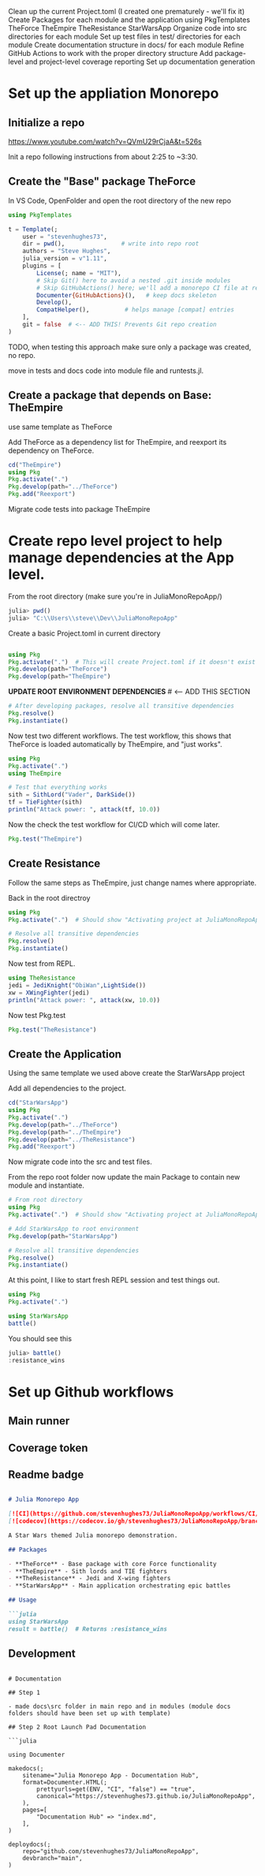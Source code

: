 
Clean up the current Project.toml (I created one prematurely - we'll fix it)
Create Packages for each module and the application using PkgTemplates
   TheForce
   TheEmpire
   TheResistance
   StarWarsApp
Organize code into src directories for each module
Set up test files in test/ directories for each module
Create documentation structure in docs/ for each module
Refine GitHub Actions to work with the proper directory structure
Add package-level and project-level coverage reporting
Set up documentation generation

# Set up the appliation Monorepo

## Initialize a repo

https://www.youtube.com/watch?v=QVmU29rCjaA&t=526s

Init a repo following instructions from about 2:25 to ~3:30. 

## Create the "Base" package TheForce 

In VS Code, OpenFolder and open the root directory of the new repo

```julia
using PkgTemplates

t = Template(;
    user = "stevenhughes73",
    dir = pwd(),                # write into repo root
    authors = "Steve Hughes",
    julia_version = v"1.11",
    plugins = [
        License(; name = "MIT"),
        # Skip Git() here to avoid a nested .git inside modules
        # Skip GitHubActions() here; we'll add a monorepo CI file at repo root
        Documenter{GitHubActions}(),   # keep docs skeleton
        Develop(),
        CompatHelper(),          # helps manage [compat] entries
    ],
    git = false  # <-- ADD THIS! Prevents Git repo creation
)
```

TODO, when testing this approach make sure only a package was created, no repo.

move in tests and docs code into module file and runtests.jl. 


## Create a package that depends on Base: TheEmpire

use same template as TheForce

Add TheForce as a dependency list for TheEmpire, and reexport its dependency on TheForce.

```julia
cd("TheEmpire")
using Pkg
Pkg.activate(".")
Pkg.develop(path="../TheForce")
Pkg.add("Reexport")
```
Migrate code tests into package TheEmpire

# Create repo level project to help manage dependencies at the App level. 

From the root directory (make sure you're in JuliaMonoRepoApp/)

```julia
julia> pwd()
julia> "C:\\Users\\steve\\Dev\\JuliaMonoRepoApp"
```
Create a basic Project.toml in current directory

```julia

using Pkg
Pkg.activate(".")  # This will create Project.toml if it doesn't exist
Pkg.develop(path="TheForce")
Pkg.develop(path="TheEmpire")
```

**UPDATE ROOT ENVIRONMENT DEPENDENCIES**  # <-- ADD THIS SECTION
```julia
# After developing packages, resolve all transitive dependencies
Pkg.resolve()
Pkg.instantiate()
```

Now test two different workflows.  The test workflow, this shows that TheForce is loaded automatically by TheEmpire, and "just works".  

```julia
using Pkg
Pkg.activate(".")
using TheEmpire

# Test that everything works
sith = SithLord("Vader", DarkSide())
tf = TieFighter(sith)
println("Attack power: ", attack(tf, 10.0))
```

Now the check the test workflow for CI/CD which will come later. 

```julia
Pkg.test("TheEmpire")  
```

## Create Resistance

Follow the same steps as TheEmpire, just change names where appropriate.  

Back in the root directroy

```julia
using Pkg
Pkg.activate(".")  # Should show "Activating project at JuliaMonoRepoApp"

# Resolve all transitive dependencies
Pkg.resolve()
Pkg.instantiate()
```

Now test from REPL. 

```julia
using TheResistance
jedi = JediKnight("ObiWan",LightSide())
xw = XWingFighter(jedi)
println("Attack power: ", attack(xw, 10.0))
```

Now test Pkg.test

``` julia
Pkg.test("TheResistance")
```

## Create the Application

Using the same template we used above create the StarWarsApp project

Add all dependencies to the project.

```julia
cd("StarWarsApp")
using Pkg
Pkg.activate(".")
Pkg.develop(path="../TheForce")
Pkg.develop(path="../TheEmpire")
Pkg.develop(path="../TheResistance")
Pkg.add("Reexport")
```

Now migrate code into the src and test files. 

From the repo root folder now update the main Package to contain new module and instantiate. 

```julia
# From root directory
using Pkg
Pkg.activate(".")  # Should show "Activating project at JuliaMonoRepoApp"

# Add StarWarsApp to root environment
Pkg.develop(path="StarWarsApp")

# Resolve all transitive dependencies
Pkg.resolve()
Pkg.instantiate()
```

At this point, I like to start fresh REPL session and test things out. 

``` julia
using Pkg
Pkg.activate(".") 

using StarWarsApp
battle()

```
You should see this

```julia
julia> battle()
:resistance_wins
```

# Set up Github workflows

## Main runner

## Coverage token

## Readme badge

```markdown

# Julia Monorepo App

[![CI](https://github.com/stevenhughes73/JuliaMonoRepoApp/workflows/CI/badge.svg)](https://github.com/stevenhughes73/JuliaMonoRepoApp/actions)
[![codecov](https://codecov.io/gh/stevenhughes73/JuliaMonoRepoApp/branch/main/graph/badge.svg)](https://codecov.io/gh/stevenhughes73/JuliaMonoRepoApp)

A Star Wars themed Julia monorepo demonstration.

## Packages

- **TheForce** - Base package with core Force functionality
- **TheEmpire** - Sith lords and TIE fighters  
- **TheResistance** - Jedi and X-wing fighters
- **StarWarsApp** - Main application orchestrating epic battles

## Usage

```julia
using StarWarsApp
result = battle()  # Returns :resistance_wins
```

## Development
```

# Documentation

## Step 1

- made docs\src folder in main repo and in modules (module docs folders should have been set up with template)

## Step 2 Root Launch Pad Documentation

```julia

using Documenter

makedocs(;
    sitename="Julia Monorepo App - Documentation Hub",
    format=Documenter.HTML(;
        prettyurls=get(ENV, "CI", "false") == "true",
        canonical="https://stevenhughes73.github.io/JuliaMonoRepoApp",
    ),
    pages=[
        "Documentation Hub" => "index.md",
    ],
)

deploydocs(;
    repo="github.com/stevenhughes73/JuliaMonoRepoApp",
    devbranch="main",
)
```





